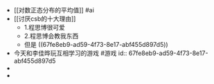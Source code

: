 - [[对数正态分布的平均值]] #ai
- [[讨厌csb的十大理由]]
	- 1.程思博很可爱
	- 2.程思博会教我东西
	- 但是 ((67fe8eb9-ad59-4f73-8e17-abf455d897d5))
- 今天和李佳晔玩互相学习的游戏 #游戏
  id:: 67fe8eb9-ad59-4f73-8e17-abf455d897d5
-
-